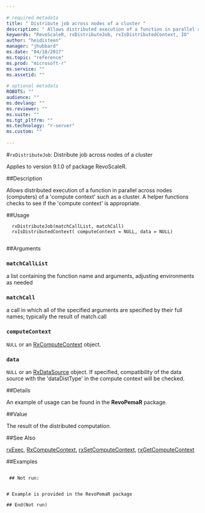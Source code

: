 ```yaml
--- 
 
# required metadata 
title: " Distribute job across nodes of a cluster " 
description: " Allows distributed execution of a function in parallel across nodes (computers)  of a compute context such as a cluster. A helper functions checks to see if the compute context is appropriate. " 
keywords: "RevoScaleR, rxDistributeJob, rxIsDistributedContext, IO" 
author: "heidisteen" 
manager: "jhubbard" 
ms.date: "04/18/2017" 
ms.topic: "reference" 
ms.prod: "microsoft-r" 
ms.service: "" 
ms.assetid: "" 
 
# optional metadata 
ROBOTS: "" 
audience: "" 
ms.devlang: "" 
ms.reviewer: "" 
ms.suite: "" 
ms.tgt_pltfrm: "" 
ms.technology: "r-server" 
ms.custom: "" 
 
--- 
```

 
 
 
 #`rxDistributeJob`:  Distribute job across nodes of a cluster 

 Applies to version 9.1.0 of package RevoScaleR.
 
 ##Description
 
Allows distributed execution of a function in parallel across nodes (computers) 
of a 'compute context' such as a cluster. A helper functions checks to see
if the 'compute context' is appropriate.
 
 
 
 ##Usage

```   
  rxDistributeJob(matchCallList, matchCall)
  rxIsDistributedContext( computeContext = NULL, data = NULL)
 
```
 
 
 ##Arguments

   
  
 ### `matchCallList`
  a list containing the function name and arguments, adjusting environments as needed 
  
  
  
 ### `matchCall`
  a call in which all of the specified arguments are specified by their full names;  typically the result of match.call 
  
  
  
 ### `computeContext`
 `NULL` or an [RxComputeContext](../../r-reference/revoscaler/rxcomputecontext.md) object. 
  
  
  
 ### `data`
 `NULL` or an [RxDataSource](RxDataSource.md) object.  If specified, compatibility of the data source with the 'dataDistType' in the compute context will be checked. 
  
  
 
 
 
 ##Details
 
An example of usage can be found in the **RevoPemaR** package.
 
 
 
 ##Value
 
The result of the distributed computation.

 
 
 
 ##See Also
 
[rxExec](rxExec.md),
[RxComputeContext](../../r-reference/revoscaler/rxcomputecontext.md),
[rxSetComputeContext](rxSetComputeContext.md),
[rxGetComputeContext](rxSetComputeContext.md)
   
 ##Examples

 ```
   
  ## Not run:
 

# Example is provided in the RevoPemaR package

 ## End(Not run) 
  
 
```
 
 
